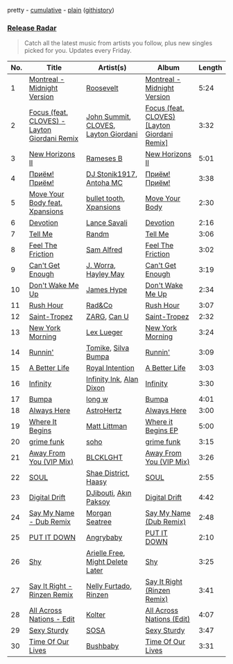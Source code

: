 pretty - [cumulative](/playlists/cumulative/Release%20Radar.md) - [plain](/playlists/plain/37i9dQZEVXbsudmxBFKW7G) ([githistory](https://github.githistory.xyz/vitokorn/spotify-playlist-archive/blob/master/playlists/plain/37i9dQZEVXbsudmxBFKW7G))
### [Release Radar](https://open.spotify.com/playlist/37i9dQZEVXbsudmxBFKW7G)

> Catch all the latest music from artists you follow, plus new singles picked for you. Updates every Friday.

| No. | Title | Artist(s) | Album | Length |
|---|---|---|---|---|
| 1 | [Montreal - Midnight Version](https://open.spotify.com/track/12XbOxBPuxnOC7XT3wkjY4) | [Roosevelt](https://open.spotify.com/artist/4AQrqVz6BYwy29iMxcGtx7) | [Montreal - Midnight Version](https://open.spotify.com/album/6LTaQIqqWQLQGo5OcZhHLM) | 5:24 |
| 2 | [Focus (feat. CLOVES) - Layton Giordani Remix](https://open.spotify.com/track/0JAsZNHBg7CFm7mbUr2pSt) | [John Summit](https://open.spotify.com/artist/7kNqXtgeIwFtelmRjWv205), [CLOVES](https://open.spotify.com/artist/355SqtHY4qKt2wIXrWku0c), [Layton Giordani](https://open.spotify.com/artist/7mC3RkNNTV6p2j9w4F8Ip4) | [Focus (feat. CLOVES) [Layton Giordani Remix]](https://open.spotify.com/album/2tFV0VTYlaoVbqJquzfx9V) | 3:32 |
| 3 | [New Horizons II](https://open.spotify.com/track/5Pq6N68dEEJLTCYmzIzU5Y) | [Rameses B](https://open.spotify.com/artist/06EfEcjc0vdvI6VNL0soIO) | [New Horizons II](https://open.spotify.com/album/0suiSdJFLZXZzPZEAqZPWk) | 5:01 |
| 4 | [Приём! Приём!](https://open.spotify.com/track/6HqJAaBrDJylQwyQy6vJxl) | [DJ Stonik1917](https://open.spotify.com/artist/35WpDgMRyQYKWaZc3H9uXG), [Antoha MC](https://open.spotify.com/artist/6OqmKFaRcw0f23m5PQ9CrL) | [Приём! Приём!](https://open.spotify.com/album/0D5RtA3H5DRgyEP8PBlEYI) | 3:38 |
| 5 | [Move Your Body feat. Xpansions](https://open.spotify.com/track/44FX4F5Ju4gl07fgw4ceMA) | [bullet tooth](https://open.spotify.com/artist/4KWIkeAdOJfvUgXSq0bEWC), [Xpansions](https://open.spotify.com/artist/2oSihaE9ObkcZVx2LAxySj) | [Move Your Body](https://open.spotify.com/album/02PQj31nY2avYFnKtW0LqX) | 2:30 |
| 6 | [Devotion](https://open.spotify.com/track/3BM5hoJ168Kh4hYEhiNxwK) | [Lance Savali](https://open.spotify.com/artist/3BJfXq3PuHFiHrD6PcfpCd) | [Devotion](https://open.spotify.com/album/47IOO7TrIL82e6P2d809N9) | 2:16 |
| 7 | [Tell Me](https://open.spotify.com/track/7efoPulK0YIUNVPlHtp9rx) | [Randm](https://open.spotify.com/artist/2zpgFk6YybybyMAcaIaUtY) | [Tell Me](https://open.spotify.com/album/6OfHooAzbVhLunKL9cxTiP) | 3:06 |
| 8 | [Feel The Friction](https://open.spotify.com/track/3drghRAvtI2VrNDZsHsmlZ) | [Sam Alfred](https://open.spotify.com/artist/4PVzoVUDxey3mxGdkf4HgR) | [Feel The Friction](https://open.spotify.com/album/14AhXf3h67J8auGzUzBWLi) | 3:02 |
| 9 | [Can't Get Enough](https://open.spotify.com/track/4OhBEzAyBJn7D0n1bIXQX7) | [J. Worra](https://open.spotify.com/artist/4q0N3EI67tVnAeeaXbNQIj), [Hayley May](https://open.spotify.com/artist/1WcwbtAnG5HWNbPPK84ued) | [Can't Get Enough](https://open.spotify.com/album/3OBsgXDSLQGIa8HZVP4Zk9) | 3:19 |
| 10 | [Don't Wake Me Up](https://open.spotify.com/track/3sU1L9okYWbN61oHZNQTfh) | [James Hype](https://open.spotify.com/artist/43BxCL6t4c73BQnIJtry5v) | [Don't Wake Me Up](https://open.spotify.com/album/3j5uOXYCe6ebHU86UcAMAg) | 2:34 |
| 11 | [Rush Hour](https://open.spotify.com/track/3LJ44E50qFX3W5u51gUeyb) | [Rad&Co](https://open.spotify.com/artist/5SWWNKNGRfpxkgaZENBf6u) | [Rush Hour](https://open.spotify.com/album/5A6MVCrf4ac0etgosYH3D0) | 3:07 |
| 12 | [Saint-Tropez](https://open.spotify.com/track/55HKUSEb1W0LbCa4Qs2La0) | [ZARG](https://open.spotify.com/artist/40PThXuHI1P1mrSb6MPD3z), [Can U](https://open.spotify.com/artist/4aRHCFZI60wGDpaUqb468d) | [Saint-Tropez](https://open.spotify.com/album/6DbYiytdyY4tRBB2R7aW5s) | 2:32 |
| 13 | [New York Morning](https://open.spotify.com/track/3Yl07S3WS08OMX2Pg467VY) | [Lex Lueger](https://open.spotify.com/artist/3P6dNB8flJmccFjarWSfoS) | [New York Morning](https://open.spotify.com/album/2XanqdUII6oxHl3QlOu438) | 3:24 |
| 14 | [Runnin'](https://open.spotify.com/track/1PcJZFKTbgVjIozoJufyJy) | [Tomike](https://open.spotify.com/artist/1kETB3sIaKJ2uuC9xb6eCI), [Silva Bumpa](https://open.spotify.com/artist/2dPLkqesvPXpIlP65JoLrf) | [Runnin'](https://open.spotify.com/album/3sXeRvShh6kRd8E61X5icn) | 3:09 |
| 15 | [A Better Life](https://open.spotify.com/track/7AAdZZuBUSUisFtR3iP4G7) | [Royal Intention](https://open.spotify.com/artist/72yWzDmSEaSArHnLcRY6SS) | [A Better Life](https://open.spotify.com/album/32pg8HoVjwARh8faurcOMZ) | 3:03 |
| 16 | [Infinity](https://open.spotify.com/track/5o78my9FVboiJZ6shgQN8h) | [Infinity Ink](https://open.spotify.com/artist/4aulLg9UvpHY9dIRqr30Qh), [Alan Dixon](https://open.spotify.com/artist/0yEnnivHzCPxaTfNbWjV7x) | [Infinity](https://open.spotify.com/album/0gmT93vqCCwuy52LFegtuv) | 3:30 |
| 17 | [Bumpa](https://open.spotify.com/track/7953VzmN5x65GI66Nv9GLa) | [long w](https://open.spotify.com/artist/3sIcqVQFRyBJY2uCZ1Vk5s) | [Bumpa](https://open.spotify.com/album/7BBD2eQyaOdZIpQnZJ0gtZ) | 4:01 |
| 18 | [Always Here](https://open.spotify.com/track/3ak9WK3lFi7g4cAAfEuzog) | [AstroHertz](https://open.spotify.com/artist/5vaObyIjKlwnyb9PVTtn6c) | [Always Here](https://open.spotify.com/album/1xMnTeChxPgVl6mpnpvWnl) | 3:00 |
| 19 | [Where It Begins](https://open.spotify.com/track/0Xoi8Ct1Ap312HrI7mcU9O) | [Matt Littman](https://open.spotify.com/artist/3RddP6CmAXOMe8aVUtsCmJ) | [Where it Begins EP](https://open.spotify.com/album/2l2lUC2pks6JMyrfbYOUoh) | 5:00 |
| 20 | [grime funk](https://open.spotify.com/track/1z8AJxYHhuwWamCSpCa9e3) | [soho](https://open.spotify.com/artist/6T8SHMQR2yB5YUupIu8TmB) | [grime funk](https://open.spotify.com/album/4J5ximx07QVBuSqzxSAqKL) | 3:15 |
| 21 | [Away From You (VIP Mix)](https://open.spotify.com/track/3eIci5GmxRtL2j70cjWLx5) | [BLCKLGHT](https://open.spotify.com/artist/4go2W5luQfPng5QNIZPAQl) | [Away From You (VIP Mix)](https://open.spotify.com/album/0MC8AhK4JxI13cZk5x7Fax) | 3:26 |
| 22 | [SOUL](https://open.spotify.com/track/5OF5BXeoXG4IJKVM6dxAbO) | [Shae District](https://open.spotify.com/artist/7h9Pbr7lcfxk8TyOXe8uCX), [Haasy](https://open.spotify.com/artist/3DhhM9P7FHNRCHW0kx62zK) | [SOUL](https://open.spotify.com/album/3cIeybt9H91bfYpPUAWeHf) | 2:55 |
| 23 | [Digital Drift](https://open.spotify.com/track/4LeowE6X8zxgyZwuL6OdN5) | [DJibouti](https://open.spotify.com/artist/2PyUWRpP3uy6MrZB1rPxQw), [Akın Paksoy](https://open.spotify.com/artist/3CeeyVbfjyxwIWmH5us6vZ) | [Digital Drift](https://open.spotify.com/album/75acTnHTwormN7LsGvncSL) | 4:42 |
| 24 | [Say My Name - Dub Remix](https://open.spotify.com/track/2M3FZEyvrGDgsiXipszMbR) | [Morgan Seatree](https://open.spotify.com/artist/0GInfEJXl2kGPhSsVqEqXh) | [Say My Name (Dub Remix)](https://open.spotify.com/album/72xwsM6stC5FgcTM3ZSc63) | 2:48 |
| 25 | [PUT IT DOWN](https://open.spotify.com/track/2kqKsdnfgTraa9v4adnadN) | [Angrybaby](https://open.spotify.com/artist/5TAU3fcCF32FqKMrdbXfRr) | [PUT IT DOWN](https://open.spotify.com/album/3JRrnfWD4LmLXUDbeNLsyu) | 2:10 |
| 26 | [Shy](https://open.spotify.com/track/2ZMlMWibWHnxB4qf5zlt3L) | [Arielle Free](https://open.spotify.com/artist/3hHvAP73aCKQMbcn2SQZ9d), [Might Delete Later](https://open.spotify.com/artist/71j4PhDtWqw0LIG5MXBLxT) | [Shy](https://open.spotify.com/album/56lt0wA0GO8UguFRdXVBA4) | 3:25 |
| 27 | [Say It Right - Rinzen Remix](https://open.spotify.com/track/6EUfZGFToR6jPqyzAoH8WY) | [Nelly Furtado](https://open.spotify.com/artist/2jw70GZXlAI8QzWeY2bgRc), [Rinzen](https://open.spotify.com/artist/0kYFb6blNbeBAHaQqyURgI) | [Say It Right (Rinzen Remix)](https://open.spotify.com/album/25FbkkzMDapAUDr5CnqTfq) | 3:41 |
| 28 | [All Across Nations - Edit](https://open.spotify.com/track/4kn6tyDMfQ6WjndHlWvgk3) | [Kolter](https://open.spotify.com/artist/2Invsp3HSrAeJy4u7Retry) | [All Across Nations (Edit)](https://open.spotify.com/album/3ZVSwfh5jliIGDjk60gVdB) | 4:07 |
| 29 | [Sexy Sturdy](https://open.spotify.com/track/1MBERq4ODYQmYKMwH3naVq) | [SOSA](https://open.spotify.com/artist/3JlN0MeWVJq0vjvsvWCRZ5) | [Sexy Sturdy](https://open.spotify.com/album/4CYByhH0qo2tYln4bKa4Vv) | 3:47 |
| 30 | [Time Of Our Lives](https://open.spotify.com/track/1FTyUvELRNIOpiZXjcVW4D) | [Bushbaby](https://open.spotify.com/artist/6YYg4TQoF8cp50IuM2vU4C) | [Time Of Our Lives](https://open.spotify.com/album/0hrtCwQoVienxal6lQVPLJ) | 3:31 |